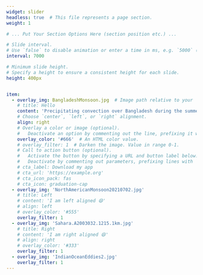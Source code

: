 ```yaml
---
widget: slider
headless: true  # This file represents a page section.
weight: 1

# ... Put Your Section Options Here (section position etc.) ...

# Slide interval.
# Use `false` to disable animation or enter a time in ms, e.g. `5000` (5s).
interval: 7000

# Minimum slide height.
# Specify a height to ensure a consistent height for each slide.
height: 400px


item:
  - overlay_img: BangladeshMonsoon.jpg  # Image path relative to your `assets/media/` folder
    # title: Hello
    content: 'Precipitating convection over Bangladesh during the summer monsoon, image from International Space Station, NASA, 2002-06-03'
    # Choose `center`, `left`, or `right` alignment.
    align: right
    # Overlay a color or image (optional).
    #   Deactivate an option by commenting out the line, prefixing it with `#`.
    overlay_color: '#666'  # An HTML color value.
    # overlay_filter: 1  # Darken the image. Value in range 0-1.
    # Call to action button (optional).
    #   Activate the button by specifying a URL and button label below.
    #   Deactivate by commenting out parameters, prefixing lines with `#`.
    # cta_label: Download my app
    # cta_url: 'https://example.org'
    # cta_icon_pack: fas
    # cta_icon: graduation-cap
  - overlay_img: 'NorthAmericanMonsoon20210702.jpg'
    # title: Left
    # content: 'I am left aligned 😄'
    # align: left
    # overlay_color: '#555'
    overlay_filter: 1
  - overlay_img: 'Sahara.A2003032.1215.1km.jpg'
    # title: Right
    # content: 'I am right aligned 😄'
    # align: right
    # overlay_color: '#333'
    overlay_filter: 1
  - overlay_img: 'IndianOceanEddies2.jpg'
    overlay_filter: 1
---
```


